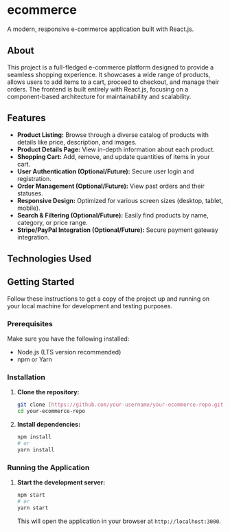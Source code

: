 # ecommerce

A modern, responsive e-commerce application built with React.js.
## About

This project is a full-fledged e-commerce platform designed to provide a seamless shopping experience. It showcases a wide range of products, allows users to add items to a cart, proceed to checkout, and manage their orders. The frontend is built entirely with React.js, focusing on a component-based architecture for maintainability and scalability.

## Features

- **Product Listing:** Browse through a diverse catalog of products with details like price, description, and images.
- **Product Details Page:** View in-depth information about each product.
- **Shopping Cart:** Add, remove, and update quantities of items in your cart.
- **User Authentication (Optional/Future):** Secure user login and registration.
- **Order Management (Optional/Future):** View past orders and their statuses.
- **Responsive Design:** Optimized for various screen sizes (desktop, tablet, mobile).
- **Search & Filtering (Optional/Future):** Easily find products by name, category, or price range.
- **Stripe/PayPal Integration (Optional/Future):** Secure payment gateway integration.

## Technologies Used


## Getting Started

Follow these instructions to get a copy of the project up and running on your local machine for development and testing purposes.

### Prerequisites

Make sure you have the following installed:

* Node.js (LTS version recommended)
* npm or Yarn

### Installation

1.  **Clone the repository:**

    ```bash
    git clone [https://github.com/your-username/your-ecommerce-repo.git](https://github.com/your-username/your-ecommerce-repo.git)
    cd your-ecommerce-repo
    ```

2.  **Install dependencies:**

    ```bash
    npm install
    # or
    yarn install
    ```

### Running the Application

1.  **Start the development server:**

    ```bash
    npm start
    # or
    yarn start
    ```

    This will open the application in your browser at `http://localhost:3000`.

